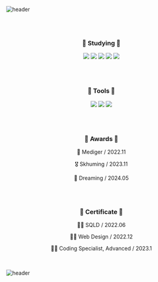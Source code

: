 ![header](https://capsule-render.vercel.app/api?type=wave&color=red&height=200&section=header&text=🐌%20mongdiwoo%20🐌&fontSize=0)

<div align="center">
  
<br><br>
<h3> 🏁 Studying 🏁 </h3>
<div align="center">
  <img src="https://img.shields.io/badge/HTML5-E34F26?style=flat&logo=HTML5&logoColor=white"/>
  <img src="https://img.shields.io/badge/CSS3-1572B6?style=flat&logo=CSS3&logoColor=white"/>
  <img src="https://img.shields.io/badge/JavaScript-F7DF1E?style=flat&logo=JavaScript&logoColor=white"/>
  <img src="https://img.shields.io/badge/JAVA-007396?style=flat&logo=Eclipse IDE&logoColor=white"/>
  <img src="https://img.shields.io/badge/react-61DAFB?style=flat&logo=react&logoColor=white" />
 </div>
 
 <br><br>
 <h3> 🏁 Tools 🏁 </h3>
 <div align="center">
   <img src="https://img.shields.io/badge/Visual Studio Code-007ACC?style=flat&logo=Visual Studio Code&logoColor=white" />
  <img src="https://img.shields.io/badge/Eclipse IDE-2C2255?style=flat&logo=Eclipse IDE&logoColor=white" />
  <img src="https://img.shields.io/badge/GitHub-181717?style=flat&logo=GitHub&logoColor=white" />
 </div>


<!-- <br><br>
<h3> 🏁 Stats 🏁 </h3>
<a href="https://github.com/anuraghazra/github-readme-stats">
  <img align="center" src="https://github-readme-stats.vercel.app/api?username=MyungJiwoo&show_icons=true&theme=graywhite" />
</a>
<br><br>
<a href="https://github.com/anuraghazra/convoychat">
  <img align="center" src="https://github-readme-stats.vercel.app/api/top-langs/?username=MyungJiwoo&langs_count=10&layout=compact&theme=graywhite" />
</a> -->
  
<br><br>
<h3> 🏁 Awards 🏁 </h3>
<p>🥉 Mediger / 2022.11</p>
<p>🎖️ Skhuming / 2023.11</p>
<p>🥉 Dreaming / 2024.05</p>


<br><br>
<h3> 🏁 Certificate 🏁 </h3>
<p>👩‍💻 SQLD / 2022.06</p>
<p>👩‍💻 Web Design / 2022.12</p>
<p>👩‍💻 Coding Specialist, Advanced / 2023.1</p>
  
</div>


<br><br>
![header](https://capsule-render.vercel.app/api?type=wave&color=black&height=200&section=footer&text=%20render&fontSize=0)
